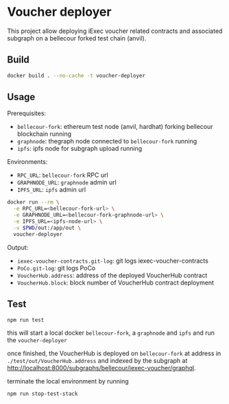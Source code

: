 # Voucher deployer

This project allow deploying iExec voucher related contracts and associated subgraph on a bellecour forked test chain (anvil).

## Build

```sh
docker build . --no-cache -t voucher-deployer
```

## Usage

Prerequisites:

- `bellecour-fork`: ethereum test node (anvil, hardhat) forking bellecour blockchain running
- `graphnode`: thegraph node connected to `bellecour-fork` running
- `ipfs`: ipfs node for subgraph upload running

Environments:

- `RPC_URL`: `bellecour-fork` RPC url
- `GRAPHNODE_URL`: `graphnode` admin url
- `IPFS_URL`: `ipfs` admin url

```sh
docker run --rm \
  -e RPC_URL=<bellecour-fork-url> \
  -e GRAPHNODE_URL=<bellecour-fork-graphnode-url> \
  -e IPFS_URL=<ipfs-node-url> \
  -v $PWD/out:/app/out \
  voucher-deployer
```

Output:

- `iexec-voucher-contracts.git-log`: git logs iexec-voucher-contracts
- `PoCo.git-log`: git logs PoCo
- `VoucherHub.address`: address of the deployed VoucherHub contract
- `VoucherHub.block`: block number of VoucherHub contract deployment

## Test

```sh
npm run test
```

this will start a local docker `bellecour-fork`, a `graphnode` and `ipfs` and run the `voucher-deployer`

once finished, the VoucherHub is deployed on `bellecour-fork` at address in `./test/out/VoucherHub.address` and indexed by the subgraph at <http://localhost:8000/subgraphs/bellecour/iexec-voucher/graphql>.

terminate the local environment by running

```sh
npm run stop-test-stack
```

